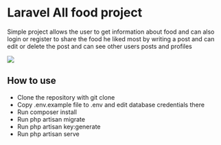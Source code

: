 <h1>Laravel All food project</h1> 
<p>Simple project allows the user to get information about food and can also login or register to share the food he liked most by writing a post and can edit or delete the post and can see other users posts and profiles<p>
<img src="https://user-images.githubusercontent.com/70637865/186680927-4468f2a8-1597-44d9-8879-5739a25e6172.png">
<h2>How to use</h2>
<ul>
<li>Clone the repository with git clone</li>
<li>Copy .env.example file to .env and edit database credentials there</li>
<li>Run composer install</li>
<li>Run php artisan migrate</li>
<li>Run php artisan key:generate</li>
<li>Run php artisan serve</li>
</ul>  
